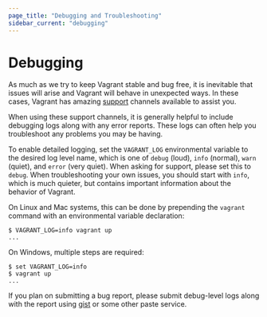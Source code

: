 ```yaml
---
page_title: "Debugging and Troubleshooting"
sidebar_current: "debugging"
---
```


# Debugging

As much as we try to keep Vagrant stable and bug free, it is inevitable
that issues will arise and Vagrant will behave in unexpected ways. In
these cases, Vagrant has amazing [support](http://www.vagrantup.com/support.html)
channels available to assist you.

When using these support channels, it is generally helpful to include
debugging logs along with any error reports. These logs can often help you
troubleshoot any problems you may be having.

To enable detailed logging, set the `VAGRANT_LOG` environmental variable
to the desired log level name, which is one of `debug` (loud), `info` (normal),
`warn` (quiet), and `error` (very quiet). When asking for support, please
set this to `debug`. When troubleshooting your own issues, you should start
with `info`, which is much quieter, but contains important information
about the behavior of Vagrant.

On Linux and Mac systems, this can be done by prepending the `vagrant`
command with an environmental variable declaration:

```
$ VAGRANT_LOG=info vagrant up
...
```

On Windows, multiple steps are required:

```
$ set VAGRANT_LOG=info
$ vagrant up
...
```

If you plan on submitting a bug report, please submit debug-level logs
along with the report using [gist](https://gist.github.com/) or
some other paste service.
